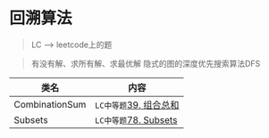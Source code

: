 # 回溯算法  
> LC --> leetcode上的题

> 有没有解、求所有解、求最优解
> 隐式的图的深度优先搜索算法DFS

类名|内容
---|---
CombinationSum | `LC中等题`[39. 组合总和](https://leetcode-cn.com/problems/combination-sum/submissions/)
Subsets | `LC中等题`[78. Subsets](https://leetcode-cn.com/problems/subsets/)
